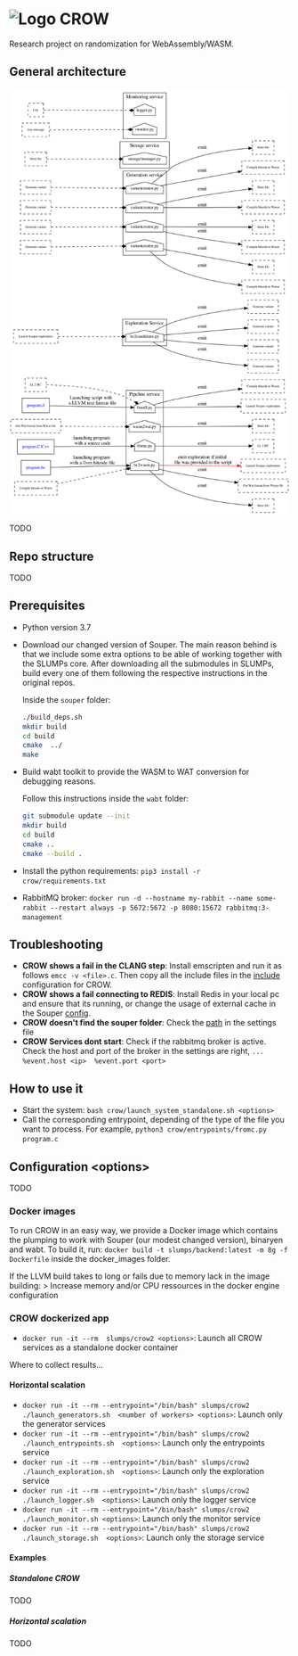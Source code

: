 # ![Logo](https://en.gravatar.com/userimage/133494879/d7a324075159773e826a7eb397da07d7.png?size=80) CROW 

Research project on randomization for WebAssembly/WASM.

## General architecture

![Schema](docs/schema.png)

TODO

## Repo structure

TODO

## Prerequisites

- Python version 3.7


- Download our changed version of Souper. The main reason behind is that we include some extra options to be able of working together with the SLUMPs core. After downloading all the submodules in SLUMPs, build every one of them following the respective instructions in the original repos.

    Inside the `souper` folder:

    ```bash
    ./build_deps.sh
    mkdir build
    cd build
    cmake  ../
    make
    ```

- Build wabt toolkit to provide the WASM to WAT conversion for debugging reasons.

    Follow this instructions inside the `wabt` folder:

    ```bash
    git submodule update --init
    mkdir build
    cd build
    cmake ..
    cmake --build .
    ```

- Install the python requirements: `pip3 install -r  crow/requirements.txt`

- RabbitMQ broker: `docker run -d --hostname my-rabbit --name some-rabbit --restart always -p 5672:5672 -p 8080:15672 rabbitmq:3-management
`

## Troubleshooting

- **CROW shows a fail in the CLANG step**: Install emscripten and run it as follows `emcc -v <file>.c`. Then copy all the include files in the [include](https://github.com/KTH/slumps/blob/18ef5189904e25019155fe305046f4b5b8907538/src/settings/config.ini#L17) configuration for CROW.
- **CROW shows a fail connecting to REDIS**: Install Redis in your local pc and ensure that its running, or change the usage of external cache in the Souper [config](https://github.com/KTH/slumps/blob/18ef5189904e25019155fe305046f4b5b8907538/src/settings/config.ini#L58).
- **CROW doesn't find the souper folder**: Check the [path](https://github.com/KTH/slumps/blob/18ef5189904e25019155fe305046f4b5b8907538/src/settings/config.ini#L2) in the settings file
- **CROW Services dont start**: Check if the rabbitmq broker is active. Check the host and port of the broker in the settings are right, `... %event.host <ip>  %event.port <port>`


## How to use it

- Start the system: `bash crow/launch_system_standalone.sh <options>`
- Call the corresponding entrypoint, depending of the type of the file you want to process. For example,
`python3 crow/entrypoints/fromc.py program.c`

## Configuration \<options>

TODO

### Docker images

To run CROW in an easy way, we provide a Docker image which contains the plumping to work with Souper (our modest changed version), binaryen and wabt.
To build it, run: `docker build -t slumps/backend:latest -m 8g -f Dockerfile` inside the docker_images folder. 

If the LLVM build takes to long or fails due to memory lack in the image building:
    >  Increase memory and/or CPU ressources in the docker engine configuration

### CROW dockerized app

- `docker run -it --rm  slumps/crow2 <options>`: Launch all CROW services as a standalone docker container

Where to collect results...

#### Horizontal scalation

- `docker run -it --rm --entrypoint="/bin/bash" slumps/crow2 ./launch_generators.sh  <number of workers> <options>`: Launch only the generator services
- `docker run -it --rm --entrypoint="/bin/bash" slumps/crow2 ./launch_entrypoints.sh  <options>`: Launch only the entrypoints service
- `docker run -it --rm --entrypoint="/bin/bash" slumps/crow2 ./launch_exploration.sh  <options>`: Launch only the exploration service
- `docker run -it --rm --entrypoint="/bin/bash" slumps/crow2 ./launch_logger.sh  <options>`: Launch only the logger service
- `docker run -it --rm --entrypoint="/bin/bash" slumps/crow2 ./launch_monitor.sh <options>`: Launch only the monitor service
- `docker run -it --rm --entrypoint="/bin/bash" slumps/crow2 ./launch_storage.sh  <options>`: Launch only the storage service

#### Examples

##### Standalone CROW

TODO

##### Horizontal scalation

TODO